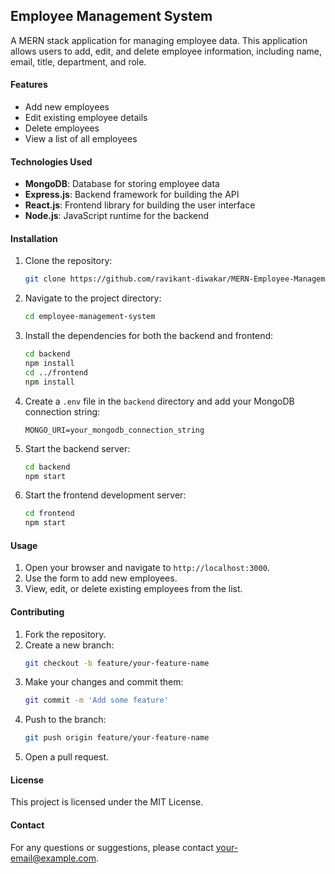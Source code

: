 ## Employee Management System

A MERN stack application for managing employee data. This application allows users to add, edit, and delete employee information, including name, email, title, department, and role.

#### Features
- Add new employees
- Edit existing employee details
- Delete employees
- View a list of all employees

#### Technologies Used
- **MongoDB**: Database for storing employee data
- **Express.js**: Backend framework for building the API
- **React.js**: Frontend library for building the user interface
- **Node.js**: JavaScript runtime for the backend

#### Installation
1. Clone the repository:
    ```bash
    git clone https://github.com/ravikant-diwakar/MERN-Employee-Management-System
    ```
2. Navigate to the project directory:
    ```bash
    cd employee-management-system
    ```
3. Install the dependencies for both the backend and frontend:
    ```bash
    cd backend
    npm install
    cd ../frontend
    npm install
    ```
4. Create a `.env` file in the `backend` directory and add your MongoDB connection string:
    ```env
    MONGO_URI=your_mongodb_connection_string
    ```
5. Start the backend server:
    ```bash
    cd backend
    npm start
    ```
6. Start the frontend development server:
    ```bash
    cd frontend
    npm start
    ```

#### Usage
1. Open your browser and navigate to `http://localhost:3000`.
2. Use the form to add new employees.
3. View, edit, or delete existing employees from the list.

#### Contributing
1. Fork the repository.
2. Create a new branch:
    ```bash
    git checkout -b feature/your-feature-name
    ```
3. Make your changes and commit them:
    ```bash
    git commit -m 'Add some feature'
    ```
4. Push to the branch:
    ```bash
    git push origin feature/your-feature-name
    ```
5. Open a pull request.

#### License
This project is licensed under the MIT License.

#### Contact
For any questions or suggestions, please contact [your-email@example.com](mailto:your-email@example.com).
